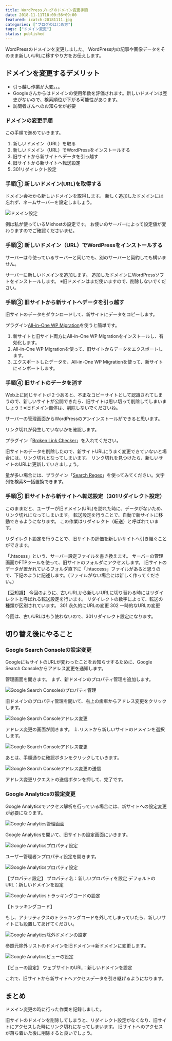 ```yaml
---
title: WordPressブログのドメイン変更手順
date: 2018-11-11T18:00:56+09:00
featured: icatch-20181111.jpg
categories: ["ブログのはじめ方"]
tags: ["ドメイン変更"]
status: published
---
```


WordPressのドメインを変更しました。
WordPress内の記事や画像データをそのまま新しいURLに移すやり方をお伝えします。

## ドメインを変更するデメリット

* 引っ越し作業が大変。。。
* Googleさんからはドメインの使用年数を評価されます。新しいドメインは歴史がないので、検索順位が下がる可能性があります。
* 訪問者さんへのお知らせが必要

### ドメインの変更手順

この手順で進めていきます。

1. 新しいドメイン（URL）を取る
2. 新しいドメイン（URL）でWordPressをインストールする
3. 旧サイトから新サイトへデータを引っ越す
4. 旧サイトから新サイトへ転送設定
5. 301リダイレクト設定

### 手順① 新しいドメイン(URL)を取得する

ドメイン会社から新しいドメインを取得します。
新しく追加したドメインには忘れず、ネームサーバーを設定しましょう。

![ドメイン設定](ss_get_domain_07.jpg)

例は私が使っているMixhostの設定です。
お使いのサーバーによって設定値が変わりますのでご確認くださいませ。

### 手順② 新しいドメイン（URL）でWordPressをインストールする

サーバーは今使っているサーバーと同じでも、別のサーバーと契約しても構いません。

サーバーに新しいドメインを追加します。
追加したドメインにWordPressソフトをインストールします。
※旧ドメインはまだ使いますので、削除しないでください。


### 手順③ 旧サイトから新サイトへデータを引っ越す

旧サイトのデータをダウンロードして、新サイトにデータをコピーします。

プラグイン[All-in-One WP Migration](https://ja.wordpress.org/plugins/all-in-one-wp-migration/)を使うと簡単です。

1. 新サイトと旧サイト両方にAll-in-One WP Migrationをインストールし、有効化します。
2. All-in-One WP Migrationを使って、旧サイトからデータをエクスポートします。
3. エクスポートしたデータを、All-in-One WP Migrationを使って、新サイトにインポートします。

### 手順④ 旧サイトのデータを消す

Web上に同じサイトが２つあると、不正なコピーサイトとして認識されてしまうので、新しいサイトが公開できたら、旧サイトは思い切って削除してしまいましょう！※旧ドメイン自体は、削除しないでくださいね。

サーバーの管理画面からWordPressのアンインストールができると思います。

リンク切れが発生していないかを確認します。

プラグイン「[Broken Link Checker](https://ja.wordpress.org/plugins/broken-link-checker/)」を入れてください。

旧サイトのデータを削除したので、新サイトURLにうまく変更できていないと場合には、リンク切れとなってしまいます。
リンク切れを見つけたら、新しいサイトのURLに更新していきましょう。

量が多い場合には、プラグイン「[Search Regex](https://ja.wordpress.org/plugins/search-regex/)」を使ってみてください。文字列を検索&一括置換できます。

### 手順⑤ 旧サイトから新サイトへ転送設定（301リダイレクト設定）

このままだと、ユーザーが旧ドメイン(URL)を訪れた時に、データがないため、リンク切れになってしまいます。
転送設定を行うことで、自動で新サイトに移動できるようになります。
この作業はリダイレクト（転送）と呼ばれています。

リダイレクト設定を行うことで、旧サイトの評価を新しいサイトへ引き継ぐことができます。

「.htacess」という、サーバー設定ファイルを書き換えます。
サーバーの管理画面かFTPツールを使って、旧サイトのフォルダにアクセスします。
旧サイトのデータが置かれているフォルダ直下に「.htaccess」ファイルがあると思うので、下記のように記述します。（ファイルがない場合には新しく作ってください。）


【豆知識】
今回のように、古いURLから新しいURLに切り替わる時にはリダイレクトと呼ばれる転送設定を行います。
リダイレクトの数字によって、転送の種類が区別されています。
301 永久的にURLの変更
302 一時的なURLの変更

今回は、古いURLはもう使わないので、301リダイレクト設定になります。

## 切り替え後にやること
### Google Search Consoleの設定変更

GoogleにもサイトのURLが変わったことをお知らせするために、Google Search Consoleからアドレス変更を通知します。

管理画面を開きます。
まず、新ドメインのプロパティ管理を追加します。

![Google Search Consoleのプロパティ管理](20181111-ss-gsc-change-01.jpg)

旧ドメインのプロパティ管理を開いて、右上の歯車からアドレス変更をクリックします。


![Google Search Consoleアドレス変更](20181111-ss-gsc-change-02.jpg)

アドレス変更の画面が開きます。
１.リストから新しいサイトのドメインを選択します。

![Google Search Consoleアドレス変更](20181111-ss-gsc-change-03.jpg)

あとは、手順通りに確認ボタンをクリックしていきます。

![Google Search Consoleアドレス変更の送信](20181111-ss-gsc-change-04.jpg)

アドレス変更リクエストの送信ボタンを押して、完了です。


### Google Analyticsの設定変更

Google Analyticsでアクセス解析を行っている場合には、新サイトへの設定変更が必要になります。

![Google Analytics管理画面](20181111-ss-ga-change-01.jpg)

Google Analyticsを開いて、旧サイトの設定画面にいきます。

![Google Analyticsプロパティ設定](20181111-ss-ga-change-02.jpg)

ユーザー管理者＞プロパティ設定を開きます。

![Google Analyticsプロパティ設定](20181111-ss-ga-change-03.jpg)

【プロパティ設定】
プロパティ名：新しいプロパティを設定
デフォルトのURL：新しいドメインを設定

![Google Analyticsトラッキングコードの設定](20181111-ss-ga-change-04.jpg)

【トラッキングコード】

もし、アナリティクスのトラッキングコードを外してしまっていたら、新しいサイトにも設置してあげてください。

![Google Analytics除外ドメインの設定](20181111-ss-ga-change-06.jpg)

参照元除外リストのドメインを旧ドメイン→新ドメインに変更します。

![Google Analyticsビューの設定](20181111-ss-ga-change-05.jpg)

【ビューの設定】
ウェブサイトのURL：新しいドメインを設定

 これで、旧サイトから新サイトへアクセスデータを引き継げるようになります。

## まとめ

ドメイン変更の時に行った作業を記録しました。

旧サイトのドメインを削除してしまうと、リダイレクト設定がなくなり、旧サイトにアクセスした時にリンク切れになってしまいます。
旧サイトへのアクセスが落ち着いた後に削除すると良いでしょう。
